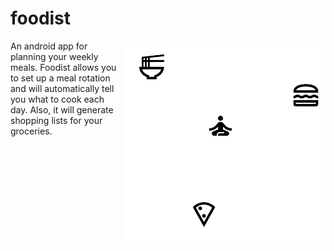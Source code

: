 # foodist
<img align="right" src="logo.png">

An android app for planning your weekly meals. Foodist allows you to set up a meal rotation and will automatically tell you what to cook each day. Also, it will generate shopping lists for your groceries.
